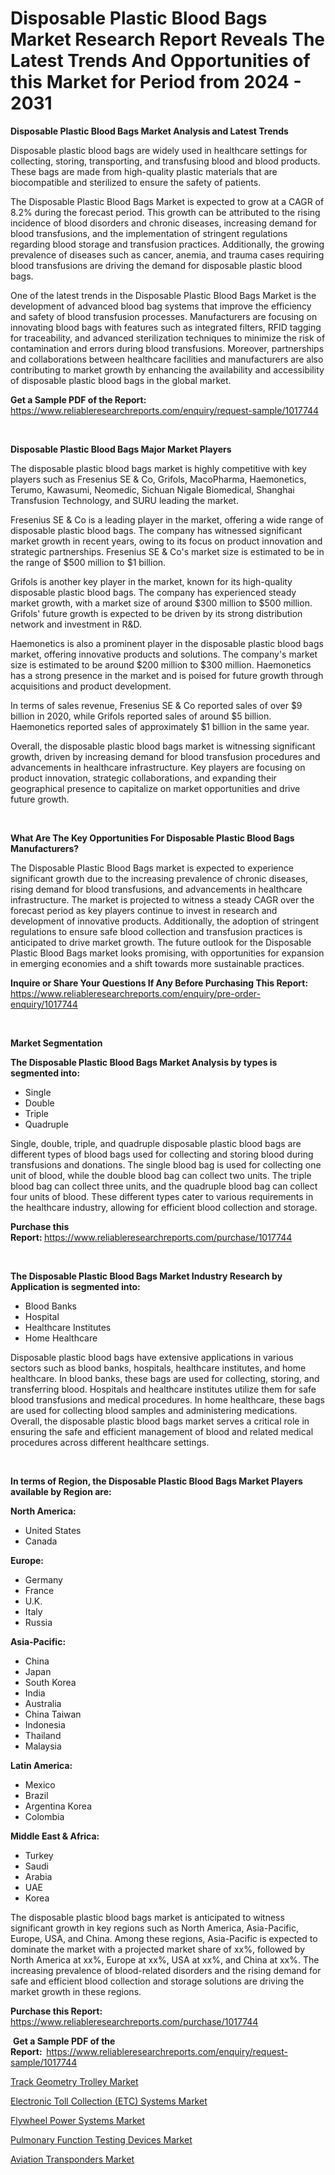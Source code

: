 <p><h1>Disposable Plastic Blood Bags Market Research Report Reveals The Latest Trends And Opportunities of this Market for Period from 2024 - 2031</h1></p><p><strong>Disposable Plastic Blood Bags Market Analysis and Latest Trends</strong></p>
<p><p>Disposable plastic blood bags are widely used in healthcare settings for collecting, storing, transporting, and transfusing blood and blood products. These bags are made from high-quality plastic materials that are biocompatible and sterilized to ensure the safety of patients.</p><p>The Disposable Plastic Blood Bags Market is expected to grow at a CAGR of 8.2% during the forecast period. This growth can be attributed to the rising incidence of blood disorders and chronic diseases, increasing demand for blood transfusions, and the implementation of stringent regulations regarding blood storage and transfusion practices. Additionally, the growing prevalence of diseases such as cancer, anemia, and trauma cases requiring blood transfusions are driving the demand for disposable plastic blood bags.</p><p>One of the latest trends in the Disposable Plastic Blood Bags Market is the development of advanced blood bag systems that improve the efficiency and safety of blood transfusion processes. Manufacturers are focusing on innovating blood bags with features such as integrated filters, RFID tagging for traceability, and advanced sterilization techniques to minimize the risk of contamination and errors during blood transfusions. Moreover, partnerships and collaborations between healthcare facilities and manufacturers are also contributing to market growth by enhancing the availability and accessibility of disposable plastic blood bags in the global market.</p></p>
<p><strong>Get a Sample PDF of the Report:&nbsp;</strong> <a href="https://www.reliableresearchreports.com/enquiry/request-sample/1017744">https://www.reliableresearchreports.com/enquiry/request-sample/1017744</a></p>
<p>&nbsp;</p>
<p><strong>Disposable Plastic Blood Bags Major Market Players</strong></p>
<p><p>The disposable plastic blood bags market is highly competitive with key players such as Fresenius SE & Co, Grifols, MacoPharma, Haemonetics, Terumo, Kawasumi, Neomedic, Sichuan Nigale Biomedical, Shanghai Transfusion Technology, and SURU leading the market. </p><p>Fresenius SE & Co is a leading player in the market, offering a wide range of disposable plastic blood bags. The company has witnessed significant market growth in recent years, owing to its focus on product innovation and strategic partnerships. Fresenius SE & Co's market size is estimated to be in the range of $500 million to $1 billion.</p><p>Grifols is another key player in the market, known for its high-quality disposable plastic blood bags. The company has experienced steady market growth, with a market size of around $300 million to $500 million. Grifols' future growth is expected to be driven by its strong distribution network and investment in R&D.</p><p>Haemonetics is also a prominent player in the disposable plastic blood bags market, offering innovative products and solutions. The company's market size is estimated to be around $200 million to $300 million. Haemonetics has a strong presence in the market and is poised for future growth through acquisitions and product development.</p><p>In terms of sales revenue, Fresenius SE & Co reported sales of over $9 billion in 2020, while Grifols reported sales of around $5 billion. Haemonetics reported sales of approximately $1 billion in the same year.</p><p>Overall, the disposable plastic blood bags market is witnessing significant growth, driven by increasing demand for blood transfusion procedures and advancements in healthcare infrastructure. Key players are focusing on product innovation, strategic collaborations, and expanding their geographical presence to capitalize on market opportunities and drive future growth.</p></p>
<p>&nbsp;</p>
<p><strong>What Are The Key Opportunities For Disposable Plastic Blood Bags Manufacturers?</strong></p>
<p><p>The Disposable Plastic Blood Bags market is expected to experience significant growth due to the increasing prevalence of chronic diseases, rising demand for blood transfusions, and advancements in healthcare infrastructure. The market is projected to witness a steady CAGR over the forecast period as key players continue to invest in research and development of innovative products. Additionally, the adoption of stringent regulations to ensure safe blood collection and transfusion practices is anticipated to drive market growth. The future outlook for the Disposable Plastic Blood Bags market looks promising, with opportunities for expansion in emerging economies and a shift towards more sustainable practices.</p></p>
<p><strong>Inquire or Share Your Questions If Any Before Purchasing This Report:</strong> <a href="https://www.reliableresearchreports.com/enquiry/pre-order-enquiry/1017744">https://www.reliableresearchreports.com/enquiry/pre-order-enquiry/1017744</a></p>
<p>&nbsp;</p>
<p><strong>Market Segmentation</strong></p>
<p><strong>The Disposable Plastic Blood Bags Market Analysis by types is segmented into:</strong></p>
<p><ul><li>Single</li><li>Double</li><li>Triple</li><li>Quadruple</li></ul></p>
<p><p>Single, double, triple, and quadruple disposable plastic blood bags are different types of blood bags used for collecting and storing blood during transfusions and donations. The single blood bag is used for collecting one unit of blood, while the double blood bag can collect two units. The triple blood bag can collect three units, and the quadruple blood bag can collect four units of blood. These different types cater to various requirements in the healthcare industry, allowing for efficient blood collection and storage.</p></p>
<p><strong>Purchase this Report:&nbsp;</strong><a href="https://www.reliableresearchreports.com/purchase/1017744">https://www.reliableresearchreports.com/purchase/1017744</a></p>
<p>&nbsp;</p>
<p><strong>The Disposable Plastic Blood Bags Market Industry Research by Application is segmented into:</strong></p>
<p><ul><li>Blood Banks</li><li>Hospital</li><li>Healthcare Institutes</li><li>Home Healthcare</li></ul></p>
<p><p>Disposable plastic blood bags have extensive applications in various sectors such as blood banks, hospitals, healthcare institutes, and home healthcare. In blood banks, these bags are used for collecting, storing, and transferring blood. Hospitals and healthcare institutes utilize them for safe blood transfusions and medical procedures. In home healthcare, these bags are used for collecting blood samples and administering medications. Overall, the disposable plastic blood bags market serves a critical role in ensuring the safe and efficient management of blood and related medical procedures across different healthcare settings.</p></p>
<p>&nbsp;</p>
<p><strong>In terms of Region, the Disposable Plastic Blood Bags Market Players available by Region are:</strong></p>
<p>
    <p> <strong> North America: </strong>
        <ul>
            <li>United States</li>
            <li>Canada</li>
        </ul>
        </p> 
    <p> <strong> Europe: </strong>
        <ul>
            <li>Germany</li>
            <li>France</li>
            <li>U.K.</li>
            <li>Italy</li>
            <li>Russia</li>
        </ul>
        </p> 
    <p> <strong> Asia-Pacific: </strong>
        <ul>
            <li>China</li>
            <li>Japan</li>
            <li>South Korea</li>
            <li>India</li>
            <li>Australia</li>
            <li>China Taiwan</li>
            <li>Indonesia</li>
            <li>Thailand</li>
            <li>Malaysia</li>
        </ul>
        </p> 
    <p> <strong> Latin America: </strong>
        <ul>
            <li>Mexico</li>
            <li>Brazil</li>
            <li>Argentina Korea</li>
            <li>Colombia</li>
        </ul>
        </p> 
    <p> <strong> Middle East & Africa: </strong>
        <ul>
            <li>Turkey</li>
            <li>Saudi</li>
            <li>Arabia</li>
            <li>UAE</li>
            <li>Korea</li>
        </ul>
    </p>
    </p>
<p><p>The disposable plastic blood bags market is anticipated to witness significant growth in key regions such as North America, Asia-Pacific, Europe, USA, and China. Among these regions, Asia-Pacific is expected to dominate the market with a projected market share of xx%, followed by North America at xx%, Europe at xx%, USA at xx%, and China at xx%. The increasing prevalence of blood-related disorders and the rising demand for safe and efficient blood collection and storage solutions are driving the market growth in these regions.</p></p>
<p><strong>Purchase this Report: </strong><a href="https://www.reliableresearchreports.com/purchase/1017744">https://www.reliableresearchreports.com/purchase/1017744</a></p>
<p>&nbsp;<strong>Get a Sample PDF of the Report:&nbsp;&nbsp;</strong><a href="https://www.reliableresearchreports.com/enquiry/request-sample/1017744">https://www.reliableresearchreports.com/enquiry/request-sample/1017744</a></p>
<p><strong></strong></p>
<p><p><a href="https://medium.com/@josephbogan19/track-geometry-trolley-market-comprehensive-assessment-by-type-application-and-geography-470521ce6e2f">Track Geometry Trolley Market</a></p><p><a href="https://github.com/GroverBarry/Market-Research-Report-List-3/blob/main/electronic-toll-collection-etc-systems-market.md">Electronic Toll Collection (ETC) Systems Market</a></p><p><a href="https://medium.com/@josephbogan19/flywheel-power-systems-market-size-cagr-trends-2024-2030-83c29e9f6ae9">Flywheel Power Systems Market</a></p><p><a href="https://github.com/amae102299/Market-Research-Report-List-3/blob/main/pulmonary-function-testing-devices-market.md">Pulmonary Function Testing Devices Market</a></p><p><a href="https://medium.com/@josephbogan19/aviation-transponders-market-furnishes-information-on-market-share-market-trends-and-market-7d76c677a7f2">Aviation Transponders Market</a></p></p>